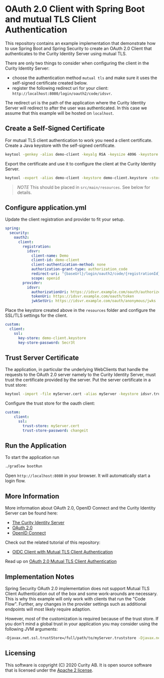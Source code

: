 # OAuth 2.0 Client with Spring Boot and mutual TLS Client Authentication
This repository contains an example implementation that demonstrate how to use Spring Boot and Spring Security to create an OAuth 2.0 Client that authenticates to the Curity Identity Server using mutual TLS.

There are only two things to consider when configuring the client in the Curity Identity Server:

* choose the authentication method `mutual tls` and make sure it uses the self-signed certificate created below. 
* register the following redirect uri for your client: `http://localhost:8080/login/oauth2/code/idsvr`. 

The redirect uri is the path of the application where the Curity Identity Server will redirect to after the user was authenticated. In this case we assume that this example will be hosted on `localhost`. 

## Create a Self-Signed Certificate
For mutual TLS client authentication to work you need a client certificate. Create a Java keystore with the self-signed certificate.

```bash
keytool -genkey -alias demo-client -keyalg RSA -keysize 4096 -keystore demo-client.keystore -storepass Secr3t -validity 10 -dname "CN=demo-client, OU=Example, O=Curity AB, C=SE" -storetype PKCS12
```

Export the certificate and use it to configure the client at the Curity Identity Server.

```bash
keytool -export -alias demo-client -keystore demo-client.keystore -storepass Secr3t -file demo-client.cer 
```

> *NOTE* This should be placed in `src/main/resources`. See below for details.

## Configure application.yml
Update the client registration and provider to fit your setup.

```yaml
spring:
  security:
    oauth2:
      client:
        registration:
          idsvr:
            client-name: Demo
            client-id: demo-client
            client-authentication-method: none
            authorization-grant-type: authorization_code
            redirect-uri: "{baseUrl}/login/oauth2/code/{registrationId}"
            scope: openid
        provider:
          idsvr:
            authorizationUri: https://idsvr.example.com/oauth/authorize
            tokenUri: https://idsvr.example.com/oauth/token
            jwkSetUri: https://idsvr.example.com/oauth/anonymous/jwks
```

Place the keystore created above in the `resources` folder and configure the SSL/TLS settings for the client.

```yaml
custom:
  client:
    ssl:
      key-store: demo-client.keystore
      key-store-password: Secr3t
```

## Trust Server Certificate
The application, in particular the underlying WebClients that handle the requests to the OAuth 2.0 server namely to the Curity Identity Server, must trust the certificate provided by the server. Put the server certificate in a trust store:

```bash
keytool -import -file myServer.cert -alias myServer -keystore idsvr.truststore
```

Configure the trust store for the oauth client:

```yaml
custom:
    client:
      ssl: 
        trust-store: myServer.cert
        trust-store-password: changeit
```

## Run the Application
To start the application run 

```bash
./gradlew bootRun
```

Open `http://localhost:8080` in your browser. It will automatically start a login flow.

## More Information
More information about OAuth 2.0, OpenID Connect and the Curity Identity Server can be found here:

* [The Curity Identity Server](https://curity.io)
* [OAuth 2.0](https://curity.io/resources/oauth/)
* [OpenID Connect](https://curity.io/resources/openid-connect/)

Check out the related tutorial of this repository:
* [OIDC Client with Mutual TLS Client Authentication](https://curity.io/resources/tutorials/howtos/writing-clients/oidc-spring-boot-mtls-auth/)

Read up on [OAuth 2.0 Mutual TLS Client Authentication](https://curity.io/resources/architect/oauth/oauth-client-authentication-mutual-tls/)

## Implementation Notes
Spring Security OAuth 2.0 implementation does not support Mutual TLS Client Authentication out of the box and some work-arounds are necessary. This is why this example will only work with clients that run the "Code Flow". Further, any changes in the provider settings such as additional endpoints will most likely require adaption. 

However, most of the customization is required because of the trust store. If you don't mind a global trust in your application you may consider using the following JVM arguments:

```bash
-Djavax.net.ssl.trustStore=/full/path/to/myServer.truststore -Djavax.net.ssl.trustStorePassword=changeit
```

## Licensing

This software is copyright (C) 2020 Curity AB. It is open source software that is licensed under the [Apache 2 license](LICENSE).